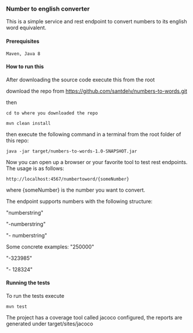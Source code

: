 
### Number to english converter

This is a simple service and rest endpoint to convert numbers to its english word equivalent.

#### Prerequisites

`Maven,
Java 8`

#### How to run this

After downloading the source code execute this from the root

download the repo from https://github.com/santdelv/numbers-to-words.git

then

`cd to where you downloaded the repo`

`mvn clean install`

then execute the following command in a terminal from the root folder of this repo:

`java -jar target/numbers-to-words-1.0-SNAPSHOT.jar`

Now you can open up a browser or your favorite tool to test rest endpoints.
The usage is as follows:

`http://localhost:4567/numbertoword/{someNumber}`

where {someNumber} is the number you want to convert.

The endpoint supports numbers with the following structure:

"numberstring"

"-numberstring"

"- numberstring"

Some concrete examples:
"250000"

"-323985"

"- 128324"

#### Running the tests

To run the tests execute

`mvn test`

The project has a coverage tool called jacoco configured, the reports are generated under target/sites/jacoco

